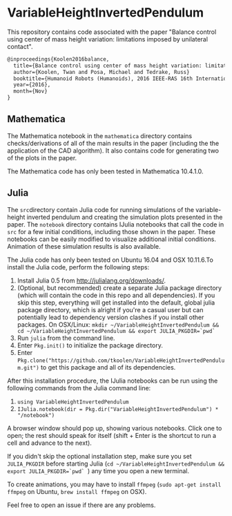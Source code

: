 # VariableHeightInvertedPendulum

This repository contains code associated with the paper "Balance control using center of mass height variation: limitations imposed by unilateral contact".

```tex
@inproceedings{Koolen2016balance,
  title={Balance control using center of mass height variation: limitations imposed by unilateral contact},
  author={Koolen, Twan and Posa, Michael and Tedrake, Russ}
  booktitle={Humanoid Robots (Humanoids), 2016 IEEE-RAS 16th International Conference on, accepted},
  year={2016},
  month={Nov}
}

```

## Mathematica
The Mathematica notebook in the `mathematica` directory contains checks/derivations of all of the main results in the paper (including the the application of the CAD algorithm). It also contains code for generating two of the plots in the paper.

The Mathematica code has only been tested in Mathematica 10.4.1.0.

## Julia
The `src`directory contain Julia code for running simulations of the variable-height inverted pendulum and creating the simulation plots presented in the paper. The `notebook` directory contains IJulia notebooks that call the code in `src` for a few initial conditions, including those shown in the paper. These notebooks can be easily modified to visualize additional initial conditions. Animation of these simulation results is also available.

The Julia code has only been tested on Ubuntu 16.04 and OSX 10.11.6.To install the Julia code, perform the following steps:

1. Install Julia 0.5 from http://julialang.org/downloads/.
1. (Optional, but recommended) create a separate Julia package directory (which will contain the code in this repo and all dependencies). If you skip this step, everything will get installed into the default, global julia package directory, which is alright if you're a casual user but can potentially lead to dependency version clashes if you install other packages. On OSX/Linux:
``mkdir ~/VariableHeightInvertedPendulum && cd ~/VariableHeightInvertedPendulum && export JULIA_PKGDIR=`pwd` `` 
1. Run `julia` from the command line.
1. Enter `Pkg.init()` to initialize the package directory.
1. Enter `Pkg.clone("https://github.com/tkoolen/VariableHeightInvertedPendulum.git")` to get this package and all of its dependencies.

After this installation procedure, the IJulia notebooks can be run using the following commands from the Julia command line:

1. `using VariableHeightInvertedPendulum`
1. `IJulia.notebook(dir = Pkg.dir("VariableHeightInvertedPendulum") * "/notebook")`

A browser window should pop up, showing various notebooks. Click one to open; the rest should speak for itself (shift + Enter is the shortcut to run a cell and advance to the next).

If you didn't skip the optional installation step, make sure you set `JULIA_PKGDIR` before starting Julia (``cd ~/VariableHeightInvertedPendulum && export JULIA_PKGDIR=`pwd` ``) any time you open a new terminal.

To create animations, you may have to install `ffmpeg` (`sudo apt-get install ffmpeg` on Ubuntu, `brew install ffmpeg` on OSX).

Feel free to open an issue if there are any problems.

